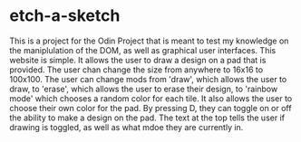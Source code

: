 # etch-a-sketch

This is a project for the Odin Project that is meant to test my knowledge on the maniplulation of the DOM, as well as graphical user interfaces. This website is simple. It allows the user to draw a design on a pad that is provided. The user chan change the size from anywhere to 16x16 to 100x100. The user can change mods from 'draw', which allows the user to draw, to 'erase', which allows the user to erase their design, to 'rainbow mode' which chooses a random color for each tile. It also allows the user to choose their own color for the pad. By pressing D, they can toggle on or off the ability to make a design on the pad. The text at the top tells the user if drawing is toggled, as well as what mdoe they are currently in.
